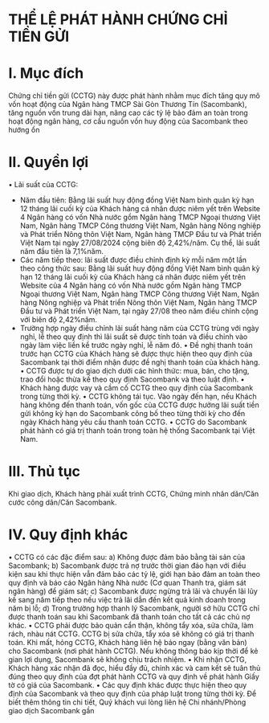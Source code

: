# THỂ  LỆ PHÁT  HÀNH   CHỨNG    CHỈ  TIỀN GỬI
# I. Mục đích 
Chứng chỉ tiền gửi (CCTG) này được phát hành nhằm mục đích tăng quy mô vốn hoạt động của Ngân
hàng TMCP Sài Gòn Thương Tín (Sacombank), tăng nguồn vốn trung dài hạn, nâng cao các tỷ lệ bảo
đảm an toàn trong hoạt động ngân hàng, cơ cấu nguồn vốn huy động của Sacombank theo hướng ổn
# II. Quyền lợi 
• Lãi suất của CCTG:
-  Năm đầu tiên: Bằng lãi suất huy động đồng Việt Nam bình quân kỳ hạn 12 tháng lãi cuối kỳ của
Khách hàng cá nhân được niêm yết trên Website 4 Ngân hàng có vốn Nhà nước gồm Ngân hàng
TMCP Ngoại thương Việt Nam, Ngân hàng TMCP Công thương Việt Nam, Ngân hàng Nông
nghiệp và Phát triển Nông thôn Việt Nam, Ngân hàng TMCP Đầu tư và Phát triển Việt Nam tại
ngày 27/08/2024 cộng biên độ 2,42%/năm. Cụ thể, lãi suất năm đầu tiên là 7,1%năm.
-  Các năm tiếp theo: lãi suất được điều chỉnh định kỳ mỗi năm một lần theo công thức sau: Bằng
lãi suất huy động đồng Việt Nam bình quân kỳ hạn 12 tháng lãi cuối kỳ của Khách hàng cá nhân
được niêm yết trên Website của 4 Ngân hàng có vốn Nhà nước gồm Ngân hàng TMCP Ngoại
thương Việt Nam, Ngân hàng TMCP Công thương Việt Nam, Ngân hàng Nông nghiệp và Phát
triển Nông thôn Việt Nam, Ngân hàng TMCP Đầu tư và Phát triển Việt Nam, tại ngày 27/08 theo
năm điều chỉnh cộng với biên độ 2,42%năm.
-  Trường hợp ngày điều chỉnh lãi suất hàng năm của CCTG trùng với ngày nghỉ, lễ theo quy định
thì lãi suất sẽ được tính toán và điều chỉnh vào ngày làm việc liền kề trước ngày nghỉ, lễ năm đó.
• Đề nghị thanh toán trước hạn CCTG của Khách hàng sẽ được thực hiện theo quy định của Sacombank
tại thời điểm nhận được đề nghị thanh toán của khách hàng.
• CCTG được tự do giao dịch dưới các hình thức: mua, bán, cho tặng, trao đổi hoặc thừa kế theo quy
định Sacombank và theo luật định.
• Khách hàng được vay và cầm cố CCTG theo quy định của Sacombank trong từng thời kỳ.
• CCTG không tái tục. Vào ngày đến hạn, nếu Khách hàng không đến thanh toán, vốn gốc của CCTG
được hưởng lãi suất tiền gửi không kỳ hạn do Sacombank công bố theo từng thời kỳ cho đến ngày
Khách hàng yêu cầu thanh toán CCTG.
• CCTG do Sacombank phát hành có giá trị thanh toán trong toàn hệ thống Sacombank tại Việt Nam.
# III. Thủ tục 
Khi giao dịch, Khách hàng phải xuất trình CCTG, Chứng minh nhân dân/Căn cước công dân/Căn
Sacombank.
# IV. Quy định khác 
• CCTG có các đặc điểm sau:
a) Không được đảm bảo bằng tài sản của Sacombank;
b) Sacombank được trả nợ trước thời gian đáo hạn với điều kiện sau khi thực hiện vẫn đảm bảo các
tỷ lệ, giới hạn bảo đảm an toàn theo quy định và báo cáo Ngân hàng Nhà nước (Cơ quan Thanh
tra, giám sát ngân hàng) để giám sát;
c) Sacombank được ngừng trả lãi và chuyển lãi lũy kế sang năm tiếp theo nếu việc trả lãi dẫn đến
kết quả kinh doanh trong năm bị lỗ;
d) Trong trường hợp thanh lý Sacombank, người sở hữu CCTG chỉ được thanh toán sau khi
Sacombank đã thanh toán cho tất cả các chủ nợ khác.
• CCTG phải được bảo quản cẩn thận, không tẩy xóa, sửa chữa, làm rách, nhàu nát CCTG. CCTG bị
sửa chữa, tẩy xóa sẽ không có giá trị thanh toán. Khi mất, hỏng CCTG, Khách hàng liên hệ báo ngay
(bằng văn bản) cho Sacombank (nơi phát hành CCTG). Nếu không thông báo kịp thời để kẻ gian lợi
dụng, Sacombank sẽ không chịu trách nhiệm.
• Khi nhận CCTG, Khách hàng xác nhận đã đọc, hiểu đầy đủ, chính xác và cam kết sẽ tuân thủ đúng
theo quy định của đợt phát hành CCTG và quy định về phát hành Giấy tờ có giá của Sacombank.
• Các quy định khác được thực hiện theo quy định của Sacombank và theo quy định của pháp luật trong
từng thời kỳ.
Để biết thêm thông tin chi tiết, Quý khách vui lòng liên hệ Chi nhánh/Phòng giao dịch Sacombank gần